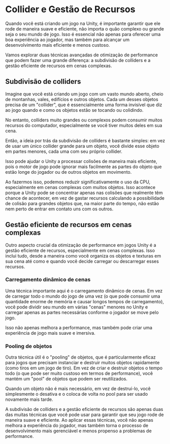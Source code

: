 # Collider e Gestão de Recursos

Quando você está criando um jogo na Unity, é importante garantir que ele rode de maneira suave e eficiente, não importa o quão complexo ou grande seja o seu mundo de jogo. Isso é essencial não apenas para oferecer uma boa experiência ao jogador, mas também para alcançar um desenvolvimento mais eficiente e menos custoso. 

Vamos explorar duas técnicas avançadas de otimização de performance que podem fazer uma grande diferença: a subdivisão de colliders e a gestão eficiente de recursos em cenas complexas.

## Subdivisão de colliders

Imagine que você está criando um jogo com um vasto mundo aberto, cheio de montanhas, vales, edifícios e outros objetos. Cada um desses objetos precisa de um "collider", que é essencialmente uma forma invisível que diz ao jogo quando e como os objetos estão se tocando ou colidindo. 

No entanto, colliders muito grandes ou complexos podem consumir muitos recursos do computador, especialmente se você tiver muitos deles em sua cena.

Então, a ideia por trás da subdivisão de colliders é bastante simples: em vez de usar um único collider grande para um objeto, você divide esse objeto em partes menores, cada uma com seu próprio collider. 

Isso pode ajudar o Unity a processar colisões de maneira mais eficiente, pois o motor de jogo pode ignorar mais facilmente as partes do objeto que estão longe do jogador ou de outros objetos em movimento.

Ao fazermos isso, podemos reduzir significativamente o uso da CPU, especialmente em cenas complexas com muitos objetos. Isso acontece porque a Unity pode se concentrar apenas nas colisões que realmente têm chance de acontecer, em vez de gastar recursos calculando a possibilidade de colisão para grandes objetos que, na maior parte do tempo, não estão nem perto de entrar em contato uns com os outros.

## Gestão eficiente de recursos em cenas complexas

Outro aspecto crucial da otimização de performance em jogos Unity é a gestão eficiente de recursos, especialmente em cenas complexas. Isso inclui tudo, desde a maneira como você organiza os objetos e texturas em sua cena até como e quando você decide carregar ou descarregar esses recursos.

### Carregamento dinâmico de cenas

Uma técnica importante aqui é o carregamento dinâmico de cenas. Em vez de carregar todo o mundo do jogo de uma vez (o que pode consumir uma quantidade enorme de memória e causar longos tempos de carregamento), você pode dividir seu mundo em várias "cenas" menores no Unity e carregar apenas as partes necessárias conforme o jogador se move pelo jogo. 

Isso não apenas melhora a performance, mas também pode criar uma experiência de jogo mais suave e imersiva.

### Pooling de objetos

Outra técnica útil é o "pooling" de objetos, que é particularmente eficaz para jogos que precisam instanciar e destruir muitos objetos rapidamente (como tiros em um jogo de tiro). Em vez de criar e destruir objetos o tempo todo (o que pode ser muito custoso em termos de performance), você mantém um "pool" de objetos que podem ser reutilizados. 

Quando um objeto não é mais necessário, em vez de destruí-lo, você simplesmente o desativa e o coloca de volta no pool para ser usado novamente mais tarde.

A subdivisão de colliders e a gestão eficiente de recursos são apenas duas das muitas técnicas que você pode usar para garantir que seu jogo rode de maneira suave e eficiente. Ao aplicar essas técnicas, você não apenas melhora a experiência do jogador, mas também torna o processo de desenvolvimento mais gerenciável e menos propenso a problemas de performance.